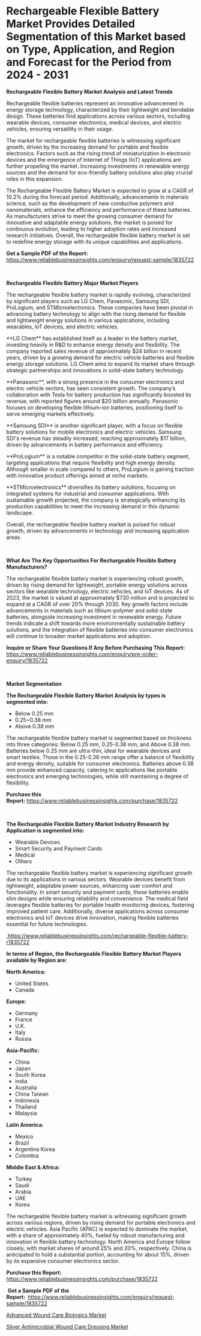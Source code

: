 <p><h1>Rechargeable Flexible Battery Market Provides Detailed Segmentation of this Market based on Type, Application, and Region and Forecast for the Period from 2024 - 2031</h1></p><p><strong>Rechargeable Flexible Battery Market Analysis and Latest Trends</strong></p>
<p><p>Rechargeable flexible batteries represent an innovative advancement in energy storage technology, characterized by their lightweight and bendable design. These batteries find applications across various sectors, including wearable devices, consumer electronics, medical devices, and electric vehicles, ensuring versatility in their usage.</p><p>The market for rechargeable flexible batteries is witnessing significant growth, driven by the increasing demand for portable and flexible electronics. Factors such as the rising trend of miniaturization in electronic devices and the emergence of Internet of Things (IoT) applications are further propelling the market. Increasing investments in renewable energy sources and the demand for eco-friendly battery solutions also play crucial roles in this expansion.</p><p>The Rechargeable Flexible Battery Market is expected to grow at a CAGR of 10.2% during the forecast period. Additionally, advancements in materials science, such as the development of new conductive polymers and nanomaterials, enhance the efficiency and performance of these batteries. As manufacturers strive to meet the growing consumer demand for innovative and adaptable energy solutions, the market is poised for continuous evolution, leading to higher adoption rates and increased research initiatives. Overall, the rechargeable flexible battery market is set to redefine energy storage with its unique capabilities and applications.</p></p>
<p><strong>Get a Sample PDF of the Report:&nbsp;</strong> <a href="https://www.reliablebusinessinsights.com/enquiry/request-sample/1835722?utm_campaign=75&utm_medium=2&utm_source=Github&utm_content=ia&utm_term=31122024&utm_id=rechargeable-flexible-battery">https://www.reliablebusinessinsights.com/enquiry/request-sample/1835722</a></p>
<p>&nbsp;</p>
<p><strong>Rechargeable Flexible Battery Major Market Players</strong></p>
<p><p>The rechargeable flexible battery market is rapidly evolving, characterized by significant players such as LG Chem, Panasonic, Samsung SDI, ProLogium, and STMicroelectronics. These companies have been pivotal in advancing battery technology to align with the rising demand for flexible and lightweight energy solutions in various applications, including wearables, IoT devices, and electric vehicles.</p><p>**LG Chem** has established itself as a leader in the battery market, investing heavily in R&D to enhance energy density and flexibility. The company reported sales revenue of approximately $24 billion in recent years, driven by a growing demand for electric vehicle batteries and flexible energy storage solutions. LG Chem aims to expand its market share through strategic partnerships and innovations in solid-state battery technology.</p><p>**Panasonic**, with a strong presence in the consumer electronics and electric vehicle sectors, has seen consistent growth. The company’s collaboration with Tesla for battery production has significantly boosted its revenue, with reported figures around $20 billion annually. Panasonic focuses on developing flexible lithium-ion batteries, positioning itself to serve emerging markets effectively.</p><p>**Samsung SDI** is another significant player, with a focus on flexible battery solutions for mobile electronics and electric vehicles. Samsung SDI's revenue has steadily increased, reaching approximately $17 billion, driven by advancements in battery performance and efficiency.</p><p>**ProLogium** is a notable competitor in the solid-state battery segment, targeting applications that require flexibility and high energy density. Although smaller in scale compared to others, ProLogium is gaining traction with innovative product offerings aimed at niche markets.</p><p>**STMicroelectronics** diversifies its battery solutions, focusing on integrated systems for industrial and consumer applications. With sustainable growth projected, the company is strategically enhancing its production capabilities to meet the increasing demand in this dynamic landscape.</p><p>Overall, the rechargeable flexible battery market is poised for robust growth, driven by advancements in technology and increasing application areas.</p></p>
<p>&nbsp;</p>
<p><strong>What Are The Key Opportunities For Rechargeable Flexible Battery Manufacturers?</strong></p>
<p><p>The rechargeable flexible battery market is experiencing robust growth, driven by rising demand for lightweight, portable energy solutions across sectors like wearable technology, electric vehicles, and IoT devices. As of 2023, the market is valued at approximately $730 million and is projected to expand at a CAGR of over 20% through 2030. Key growth factors include advancements in materials such as lithium-polymer and solid-state batteries, alongside increasing investment in renewable energy. Future trends indicate a shift towards more environmentally sustainable battery solutions, and the integration of flexible batteries into consumer electronics will continue to broaden market applications and adoption.</p></p>
<p><strong>Inquire or Share Your Questions If Any Before Purchasing This Report:</strong> <a href="https://www.reliablebusinessinsights.com/enquiry/pre-order-enquiry/1835722?utm_campaign=75&utm_medium=2&utm_source=Github&utm_content=ia&utm_term=31122024&utm_id=rechargeable-flexible-battery">https://www.reliablebusinessinsights.com/enquiry/pre-order-enquiry/1835722</a></p>
<p>&nbsp;</p>
<p><strong>Market Segmentation</strong></p>
<p><strong>The Rechargeable Flexible Battery Market Analysis by types is segmented into:</strong></p>
<p><ul><li>Below 0.25 mm</li><li>0.25~0.38 mm</li><li>Above 0.38 mm</li></ul></p>
<p><p>The rechargeable flexible battery market is segmented based on thickness into three categories: Below 0.25 mm, 0.25-0.38 mm, and Above 0.38 mm. Batteries below 0.25 mm are ultra-thin, ideal for wearable devices and smart textiles. Those in the 0.25-0.38 mm range offer a balance of flexibility and energy density, suitable for consumer electronics. Batteries above 0.38 mm provide enhanced capacity, catering to applications like portable electronics and emerging technologies, while still maintaining a degree of flexibility.</p></p>
<p><strong>Purchase this Report:&nbsp;</strong><a href="https://www.reliablebusinessinsights.com/purchase/1835722?utm_campaign=75&utm_medium=2&utm_source=Github&utm_content=ia&utm_term=31122024&utm_id=rechargeable-flexible-battery">https://www.reliablebusinessinsights.com/purchase/1835722</a></p>
<p>&nbsp;</p>
<p><strong>The Rechargeable Flexible Battery Market Industry Research by Application is segmented into:</strong></p>
<p><ul><li>Wearable Devices</li><li>Smart Security and Payment Cards</li><li>Medical</li><li>Others</li></ul></p>
<p><p>The rechargeable flexible battery market is experiencing significant growth due to its applications in various sectors. Wearable devices benefit from lightweight, adaptable power sources, enhancing user comfort and functionality. In smart security and payment cards, these batteries enable slim designs while ensuring reliability and convenience. The medical field leverages flexible batteries for portable health monitoring devices, fostering improved patient care. Additionally, diverse applications across consumer electronics and IoT devices drive innovation, making flexible batteries essential for future technologies.</p></p>
<p><a href="https://www.reliablebusinessinsights.com/rechargeable-flexible-battery-r1835722?utm_campaign=75&utm_medium=2&utm_source=Github&utm_content=ia&utm_term=31122024&utm_id=rechargeable-flexible-battery">&nbsp;https://www.reliablebusinessinsights.com/rechargeable-flexible-battery-r1835722</a></p>
<p><strong>In terms of Region, the Rechargeable Flexible Battery Market Players available by Region are:</strong></p>
<p>
    <p> <strong> North America: </strong>
        <ul>
            <li>United States</li>
            <li>Canada</li>
        </ul>
        </p> 
    <p> <strong> Europe: </strong>
        <ul>
            <li>Germany</li>
            <li>France</li>
            <li>U.K.</li>
            <li>Italy</li>
            <li>Russia</li>
        </ul>
        </p> 
    <p> <strong> Asia-Pacific: </strong>
        <ul>
            <li>China</li>
            <li>Japan</li>
            <li>South Korea</li>
            <li>India</li>
            <li>Australia</li>
            <li>China Taiwan</li>
            <li>Indonesia</li>
            <li>Thailand</li>
            <li>Malaysia</li>
        </ul>
        </p> 
    <p> <strong> Latin America: </strong>
        <ul>
            <li>Mexico</li>
            <li>Brazil</li>
            <li>Argentina Korea</li>
            <li>Colombia</li>
        </ul>
        </p> 
    <p> <strong> Middle East & Africa: </strong>
        <ul>
            <li>Turkey</li>
            <li>Saudi</li>
            <li>Arabia</li>
            <li>UAE</li>
            <li>Korea</li>
        </ul>
    </p>
    </p>
<p><p>The rechargeable flexible battery market is witnessing significant growth across various regions, driven by rising demand for portable electronics and electric vehicles. Asia Pacific (APAC) is expected to dominate the market, with a share of approximately 40%, fueled by robust manufacturing and innovation in flexible battery technology. North America and Europe follow closely, with market shares of around 25% and 20%, respectively. China is anticipated to hold a substantial portion, accounting for about 15%, driven by its expansive consumer electronics sector.</p></p>
<p><strong>Purchase this Report: </strong><a href="https://www.reliablebusinessinsights.com/purchase/1835722?utm_campaign=75&utm_medium=2&utm_source=Github&utm_content=ia&utm_term=31122024&utm_id=rechargeable-flexible-battery">https://www.reliablebusinessinsights.com/purchase/1835722</a></p>
<p>&nbsp;<strong>Get a Sample PDF of the Report:&nbsp;&nbsp;</strong><a href="https://www.reliablebusinessinsights.com/enquiry/request-sample/1835722?utm_campaign=75&utm_medium=2&utm_source=Github&utm_content=ia&utm_term=31122024&utm_id=rechargeable-flexible-battery">https://www.reliablebusinessinsights.com/enquiry/request-sample/1835722</a></p>
<p><strong></strong></p>
<p><p><a href="https://github.com/bogganbillie6969/Market-Research-Report-List-1/blob/main/advanced-wound-care-biologics-market.md?utm_campaign=75&utm_medium=2&utm_source=Github&utm_content=ia&utm_term=31122024&utm_id=rechargeable-flexible-battery">Advanced Wound Care Biologics Market</a></p><p><a href="https://github.com/donnettaletizia/Market-Research-Report-List-1/blob/main/silver-antimicrobial-wound-care-dressing-market.md?utm_campaign=75&utm_medium=2&utm_source=Github&utm_content=ia&utm_term=31122024&utm_id=rechargeable-flexible-battery">Silver Antimicrobial Wound Care Dressing Market</a></p></p>